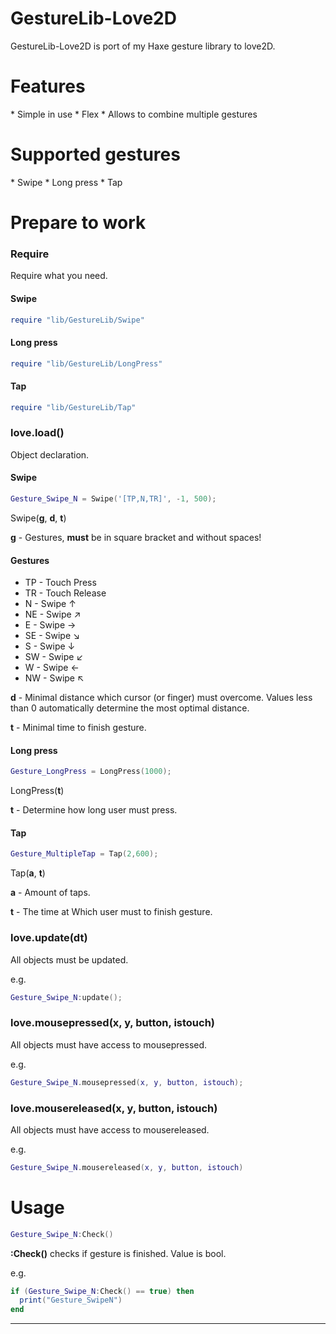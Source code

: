 <h1> GestureLib-Love2D </h1>
GestureLib-Love2D is port of my Haxe gesture library to love2D.

<h1>Features</h1>
 * Simple in use
 * Flex
 * Allows to combine multiple gestures

<h1>Supported gestures</h1>
 * Swipe
 * Long press
 * Tap
 
<h1>Prepare to work</h1>

<h3>Require</h3>

Require what you need.

<h4>Swipe</h4>

```lua
require "lib/GestureLib/Swipe"
```

<h4>Long press</h4>

```lua
require "lib/GestureLib/LongPress"
```

<h4>Tap</h4>

```lua
require "lib/GestureLib/Tap"
```

<h3>love.load()</h3>

Object declaration.

<h4>Swipe</h4>

```lua
Gesture_Swipe_N = Swipe('[TP,N,TR]', -1, 500);
```
Swipe(<b>g</b>, <b>d</b>, <b>t</b>)

<b>g</b> - Gestures, <b>must</b> be in square bracket and without spaces!

<h4>Gestures</h4>

 * TP - Touch Press
 * TR - Touch Release
 * N - Swipe ↑
 * NE - Swipe ↗
 * E - Swipe →
 * SE - Swipe ↘
 * S - Swipe ↓
 * SW - Swipe ↙
 * W - Swipe ←
 * NW - Swipe ↖

<b>d</b> - Minimal distance which cursor (or finger) must overcome. Values less than 0 automatically determine the most optimal distance.

<b>t</b> - Minimal time to finish gesture. 

<h4>Long press</h4>

```lua
Gesture_LongPress = LongPress(1000);
```
LongPress(<b>t</b>)

<b>t</b> - Determine how long user must press.

<h4>Tap</h4>

```lua
Gesture_MultipleTap = Tap(2,600);
```
Tap(<b>a</b>, <b>t</b>)

<b>a</b> - Amount of taps.

<b>t</b> - The time at Which user must to finish gesture. 


<h3>love.update(dt)</h3>

All objects must be updated.

e.g.
```lua
Gesture_Swipe_N:update();
```

<h3>love.mousepressed(x, y, button, istouch)</h3>

All objects must have access to mousepressed.

e.g.
```lua
Gesture_Swipe_N.mousepressed(x, y, button, istouch);
```

<h3>love.mousereleased(x, y, button, istouch)</h3>

All objects must have access to mousereleased.

e.g.
```lua
Gesture_Swipe_N.mousereleased(x, y, button, istouch)
```

<h1>Usage</h1>

```lua
Gesture_Swipe_N:Check()
```

<b>:Check()</b> checks if gesture is finished. Value is bool.

e.g. 
```lua
if (Gesture_Swipe_N:Check() == true) then
  print("Gesture_SwipeN")
end
```

<hr>

